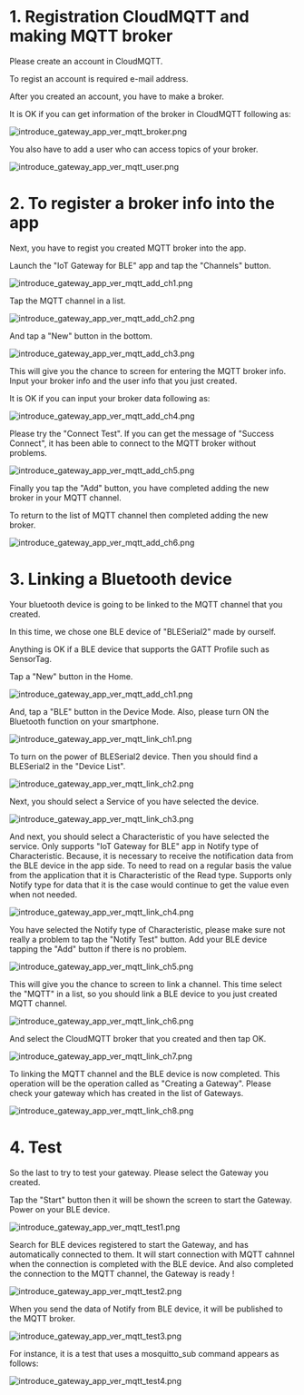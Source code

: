 # 1. Registration CloudMQTT and making MQTT broker
Please create an account in CloudMQTT.

To regist an account is required e-mail address.

After you created an account, you have to make a broker.

It is OK if you can get information of the broker in CloudMQTT following as:

![introduce_gateway_app_ver_mqtt_broker.png](https://lh3.googleusercontent.com/-tizxPfRi-1U/V5gJV16cstI/AAAAAAAAJMc/puqZsrCMQXUkZIoPNgLmGwlUe-DVFAJ2wCKgB/s0/introduce_gateway_app_ver_mqtt_broker.png "introduce_gateway_app_ver_mqtt_broker.png")

You also have to add a user who can access topics of your broker.

![introduce_gateway_app_ver_mqtt_user.png](https://lh3.googleusercontent.com/-s27xsPMatzE/V5gJmUIkQyI/AAAAAAAAJMs/DSrCp7DjQz4lCS4Rdwn9V6XYqQsDJKHQACKgB/s800/introduce_gateway_app_ver_mqtt_user.png "introduce_gateway_app_ver_mqtt_user.png")

# 2. To register a broker info into the app
Next, you have to regist you created MQTT broker into the app.

Launch the "IoT Gateway for BLE" app and tap the "Channels" button.

![introduce_gateway_app_ver_mqtt_add_ch1.png](https://lh3.googleusercontent.com/-SOyN_Sl3RuE/V5gRH97DP8I/AAAAAAAAJNE/0xi6nlTirHgZNfGvO6kWOrISh-MpjqlFwCKgB/s500/introduce_gateway_app_ver_mqtt_add_ch1.png "introduce_gateway_app_ver_mqtt_add_ch1.png")

Tap the MQTT channel in a list.

![introduce_gateway_app_ver_mqtt_add_ch2.png](https://lh3.googleusercontent.com/-3xQ5bDSCth8/V5gRN4SSFLI/AAAAAAAAJNU/kra4jTcdA4YUA_bIq5j9_EUzDP7tK6dtQCKgB/s500/introduce_gateway_app_ver_mqtt_add_ch2.png "introduce_gateway_app_ver_mqtt_add_ch2.png")

And tap a "New" button in the bottom.

![introduce_gateway_app_ver_mqtt_add_ch3.png](https://lh3.googleusercontent.com/-ePCaU7G9tCo/V5gRUTaQXeI/AAAAAAAAJNk/8TZMh036aI0XCXpnDBpvmTUjb5UoBaB4QCKgB/s500/introduce_gateway_app_ver_mqtt_add_ch3.png "introduce_gateway_app_ver_mqtt_add_ch3.png")

This will give you the chance to screen for entering the MQTT broker info. Input your broker info and the user info that you just created.

It is OK if you can input your broker data following as:

![introduce_gateway_app_ver_mqtt_add_ch4.png](https://lh3.googleusercontent.com/-vIkuS8fFwpo/V5gRaurcO8I/AAAAAAAAJN0/qKp7srOFzSokxO5xmIBrfUTaXq7AwXU_wCKgB/s500/introduce_gateway_app_ver_mqtt_add_ch4.png "introduce_gateway_app_ver_mqtt_add_ch4.png")

Please try the "Connect Test".
If you can get the message of "Success Connect", it has been able to connect to the MQTT broker without problems.

![introduce_gateway_app_ver_mqtt_add_ch5.png](https://lh3.googleusercontent.com/-Z7QaNgPp6bQ/V5gSaeSqE7I/AAAAAAAAJOE/9tvG3zVIo4QWhELAg_HSv1rZh2zwIy97gCKgB/s500/introduce_gateway_app_ver_mqtt_add_ch5.png "introduce_gateway_app_ver_mqtt_add_ch5.png")

Finally you tap the "Add" button, you have completed adding the new broker in  your MQTT channel.

To return to the list of MQTT channel then completed adding the new broker.

![introduce_gateway_app_ver_mqtt_add_ch6.png](https://lh3.googleusercontent.com/--14ujIoO158/V5gSo_b26SI/AAAAAAAAJOU/upnFDdf8HUYnQIPQWCXF0TFaQQcCReSRwCKgB/s500/introduce_gateway_app_ver_mqtt_add_ch6.png "introduce_gateway_app_ver_mqtt_add_ch6.png")

# 3. Linking a Bluetooth device
Your bluetooth device is going to be linked to the MQTT channel that you created.

In this time, we chose one BLE device of "BLESerial2" made by ourself.

Anything is OK if a BLE device that supports the GATT Profile such as SensorTag.

Tap a "New" button in the Home.

![introduce_gateway_app_ver_mqtt_add_ch1.png](https://lh3.googleusercontent.com/-SOyN_Sl3RuE/V5gRH97DP8I/AAAAAAAAJNE/0xi6nlTirHgZNfGvO6kWOrISh-MpjqlFwCKgB/s500/introduce_gateway_app_ver_mqtt_add_ch1.png "introduce_gateway_app_ver_mqtt_add_ch1.png")

And, tap a "BLE" button in the Device Mode.
Also, please turn ON the Bluetooth function on your smartphone.

![introduce_gateway_app_ver_mqtt_link_ch1.png](https://lh3.googleusercontent.com/-H5Z_YzUXbSY/V5gcwM40WNI/AAAAAAAAJOo/3bJ35oOrOA4nMccEQ5wWS3XI-vGwHrRVACKgB/s500/introduce_gateway_app_ver_mqtt_link_ch1.png "introduce_gateway_app_ver_mqtt_link_ch1.png")

To turn on the power of BLESerial2 device.
Then you should find a BLESerial2 in the "Device List".

![introduce_gateway_app_ver_mqtt_link_ch2.png](https://lh3.googleusercontent.com/-n9qZZq-S6us/V5gc-oXg54I/AAAAAAAAJO4/PTvKQocRphMg6g_JdcQJ7jsRcc78pkD2gCKgB/s500/introduce_gateway_app_ver_mqtt_link_ch2.png "introduce_gateway_app_ver_mqtt_link_ch2.png")

Next, you should select a Service of you have selected the device.

![introduce_gateway_app_ver_mqtt_link_ch3.png](https://lh3.googleusercontent.com/-NYLwMId8cEU/V5gdHe3HTxI/AAAAAAAAJPI/ppekxwACZwA9NJSr6aTzT4XJPTlJwIMQgCKgB/s500/introduce_gateway_app_ver_mqtt_link_ch3.png "introduce_gateway_app_ver_mqtt_link_ch3.png")

And next, you should select a Characteristic of you have selected the service.
Only supports "IoT Gateway for BLE" app in Notify type of Characteristic.
Because, it is necessary to receive the notification data from the BLE device in the app side.
To need to read on a regular basis the value from the application that it is Characteristic of the Read type.
Supports only Notify type for data that it is the case would continue to get the value even when not needed.

![introduce_gateway_app_ver_mqtt_link_ch4.png](https://lh3.googleusercontent.com/-xsMQwcHKx0w/V5geLVBK6XI/AAAAAAAAJPc/hgjtE8fBLtM3LZQQW6P0FtUztM6eF1W2ACKgB/s500/introduce_gateway_app_ver_mqtt_link_ch4.png "introduce_gateway_app_ver_mqtt_link_ch4.png")

You have selected the Notify type of Characteristic, please make sure not really a problem to tap the "Notify Test" button.
Add your BLE device tapping the "Add" button if there is no problem.

![introduce_gateway_app_ver_mqtt_link_ch5.png](https://lh3.googleusercontent.com/-kVqn9yMS0EI/V5geg5QZEkI/AAAAAAAAJPs/R1rCfC8CpJIg-PVvO-h_OdEVGIjLDsAGgCKgB/s500/introduce_gateway_app_ver_mqtt_link_ch5.png "introduce_gateway_app_ver_mqtt_link_ch5.png")

This will give you the chance to screen to link a channel.
This time select the "MQTT" in a list, so you should link a BLE device to you just created MQTT channel.

![introduce_gateway_app_ver_mqtt_link_ch6.png](https://lh3.googleusercontent.com/-pG_2UE-RjS8/V5geuVO597I/AAAAAAAAJP8/lChVacdo2KIjo-jZYvfclvjHpHVIzJF5wCKgB/s500/introduce_gateway_app_ver_mqtt_link_ch6.png "introduce_gateway_app_ver_mqtt_link_ch6.png")

And select the CloudMQTT broker that you created and then tap OK.

![introduce_gateway_app_ver_mqtt_link_ch7.png](https://lh3.googleusercontent.com/-8sedlrXQb7c/V5ge3XUgNTI/AAAAAAAAJQM/HN7N7XUOMe8Y1vu74lmNHK3Z6ySMzltmgCKgB/s500/introduce_gateway_app_ver_mqtt_link_ch7.png "introduce_gateway_app_ver_mqtt_link_ch7.png")

To linking the MQTT channel and the BLE device is now completed.
This operation will be the operation called as "Creating a Gateway".
Please check your gateway which has created in the list of Gateways.

![introduce_gateway_app_ver_mqtt_link_ch8.png](https://lh3.googleusercontent.com/-I2pd_GEQxJ8/V5gfRWaTIqI/AAAAAAAAJQc/wiqTn4K4ch4GxLTAJqeoRjgCLfs3yp7lwCKgB/s500/introduce_gateway_app_ver_mqtt_link_ch8.png "introduce_gateway_app_ver_mqtt_link_ch8.png")

# 4. Test
So the last to try to test your gateway.
Please select the Gateway you created.

Tap the "Start" button then it will be shown the screen to start the Gateway.
Power on your BLE device.

![introduce_gateway_app_ver_mqtt_test1.png](https://lh3.googleusercontent.com/-lz9OmkA5Svk/V5gim2dbvJI/AAAAAAAAJQ0/yPC_03O5P1UMZziME2UMnCWgufFIYRmAwCKgB/s500/introduce_gateway_app_ver_mqtt_test1.png "introduce_gateway_app_ver_mqtt_test1.png")

Search for BLE devices registered to start the Gateway, and has automatically connected to them.
It will start connection with MQTT cahnnel when the connection is completed with the BLE device.
And also completed the connection to the MQTT channel, the Gateway is ready !

![introduce_gateway_app_ver_mqtt_test2.png](https://lh3.googleusercontent.com/-TagJ6DVlu64/V5gisJEiQmI/AAAAAAAAJRE/VObDXL15zpsbRoOSLyBxl5SiZYtJI5EOgCKgB/s500/introduce_gateway_app_ver_mqtt_test2.png "introduce_gateway_app_ver_mqtt_test2.png")

When you send the data of Notify from BLE device, it will be published to the MQTT broker.

![introduce_gateway_app_ver_mqtt_test3.png](https://lh3.googleusercontent.com/-Cpe6g8w3X6g/V5giw_2SdZI/AAAAAAAAJRU/uq5gwL2gv3IiTf_25grhZrX_F7lKVHvxwCKgB/s500/introduce_gateway_app_ver_mqtt_test3.png "introduce_gateway_app_ver_mqtt_test3.png")

For instance, it is a test that uses a mosquitto_sub command appears as follows:

![introduce_gateway_app_ver_mqtt_test4.png](https://lh3.googleusercontent.com/-iSqysoDmWns/V5gjBAcP7TI/AAAAAAAAJRk/F-eYac6vmDsj2F39pfyYFTlHJoUGw0pZQCKgB/s800/introduce_gateway_app_ver_mqtt_test4.png "introduce_gateway_app_ver_mqtt_test4.png")
